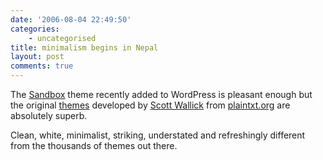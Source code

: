 ```yaml
---
date: '2006-08-04 22:49:50'
categories:
    - uncategorised
title: minimalism begins in Nepal
layout: post
comments: true
---
```


The [Sandbox](http://wordpress.com/blog/2006/08/04/sandbox-theme/) theme
recently added to WordPress is pleasant enough but the original
[themes](http://www.plaintxt.org/themes/) developed by [Scott
Wallick](http://www.plaintxt.org/about/) from
[plaintxt.org](http://www.plaintxt.org/) are absolutely superb.

Clean, white, minimalist, striking, understated and refreshingly
different from the thousands of themes out there.
